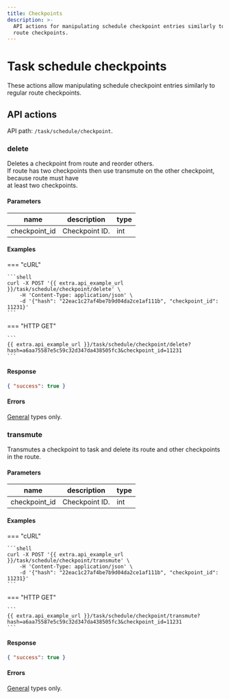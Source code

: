 ```yaml
---
title: Checkpoints
description: >-
  API actions for manipulating schedule checkpoint entries similarly to regular
  route checkpoints.
---
```


# Task schedule checkpoints

These actions allow manipulating schedule checkpoint entries similarly to regular route checkpoints.

## API actions

API path: `/task/schedule/checkpoint`.

### delete

Deletes a checkpoint from route and reorder others.\
If route has two checkpoints then use transmute on the other checkpoint, because route must have\
at least two checkpoints.

#### Parameters

| name           | description    | type |
| -------------- | -------------- | ---- |
| checkpoint\_id | Checkpoint ID. | int  |

#### Examples

\=== "cURL"

````
```shell
curl -X POST '{{ extra.api_example_url }}/task/schedule/checkpoint/delete' \
    -H 'Content-Type: application/json' \
    -d '{"hash": "22eac1c27af4be7b9d04da2ce1af111b", "checkpoint_id": 11231}'
```
````

\=== "HTTP GET"

````
```
{{ extra.api_example_url }}/task/schedule/checkpoint/delete?hash=a6aa75587e5c59c32d347da438505fc3&checkpoint_id=11231
```
````

#### Response

```json
{ "success": true }
```

#### Errors

[General](../../../../errors.md#error-codes) types only.

### transmute

Transmutes a checkpoint to task and delete its route and other checkpoints in the route.

#### Parameters

| name           | description    | type |
| -------------- | -------------- | ---- |
| checkpoint\_id | Checkpoint ID. | int  |

#### Examples

\=== "cURL"

````
```shell
curl -X POST '{{ extra.api_example_url }}/task/schedule/checkpoint/transmute' \
    -H 'Content-Type: application/json' \
    -d '{"hash": "22eac1c27af4be7b9d04da2ce1af111b", "checkpoint_id": 11231}'
```
````

\=== "HTTP GET"

````
```
{{ extra.api_example_url }}/task/schedule/checkpoint/transmute?hash=a6aa75587e5c59c32d347da438505fc3&checkpoint_id=11231
```
````

#### Response

```json
{ "success": true }
```

#### Errors

[General](../../../../errors.md#error-codes) types only.
